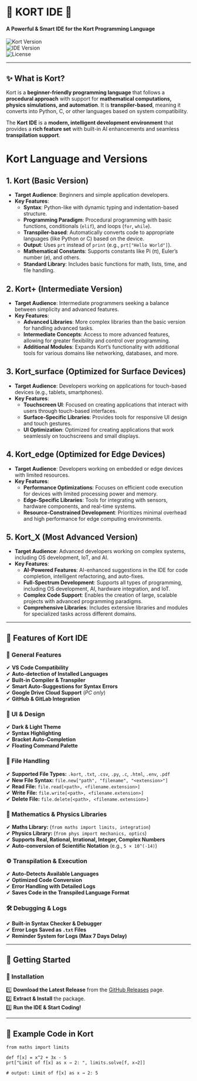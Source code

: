 # 🎯 KORT IDE 🚀  
#### **A Powerful & Smart IDE for the Kort Programming Language**  

![Kort Version](https://img.shields.io/badge/Kort-Language-blue?style=for-the-badge)  
![IDE Version](https://img.shields.io/badge/IDE-v1.0-green?style=for-the-badge)  
![License](https://img.shields.io/badge/License-MIT-brightgreen?style=for-the-badge)  

---

## **✨ What is Kort?**  
Kort is a **beginner-friendly programming language** that follows a **procedural approach** with support for **mathematical computations, physics simulations, and automation**. It is **transpiler-based**, meaning it converts into Python, C, or other languages based on system compatibility.  

The **Kort IDE** is a **modern, intelligent development environment** that provides a **rich feature set** with built-in AI enhancements and seamless **transpilation support**.


# Kort Language and Versions

## 1. **Kort (Basic Version)**
- **Target Audience**: Beginners and simple application developers.
- **Key Features**:
  - **Syntax**: Python-like with dynamic typing and indentation-based structure.
  - **Programming Paradigm**: Procedural programming with basic functions, conditionals (`elif`), and loops (`for`, `while`).
  - **Transpiler-based**: Automatically converts code to appropriate languages (like Python or C) based on the device.
  - **Output**: Uses `prt` instead of `print` (e.g., `prt["Hello World"]`).
  - **Mathematical Constants**: Supports constants like Pi (π), Euler’s number (𝑒), and others.
  - **Standard Library**: Includes basic functions for math, lists, time, and file handling.

## 2. **Kort+<version> (Intermediate Version)**
- **Target Audience**: Intermediate programmers seeking a balance between simplicity and advanced features.
- **Key Features**:
  - **Advanced Libraries**: More complex libraries than the basic version for handling advanced tasks.
  - **Intermediate Concepts**: Access to more advanced features, allowing for greater flexibility and control over programming.
  - **Additional Modules**: Expands Kort’s functionality with additional tools for various domains like networking, databases, and more.

## 3. **Kort_surface (Optimized for Surface Devices)**
- **Target Audience**: Developers working on applications for touch-based devices (e.g., tablets, smartphones).
- **Key Features**:
  - **Touchscreen UI**: Focused on creating applications that interact with users through touch-based interfaces.
  - **Surface-Specific Libraries**: Provides tools for responsive UI design and touch gestures.
  - **UI Optimization**: Optimized for creating applications that work seamlessly on touchscreens and small displays.

## 4. **Kort_edge (Optimized for Edge Devices)**
- **Target Audience**: Developers working on embedded or edge devices with limited resources.
- **Key Features**:
  - **Performance Optimizations**: Focuses on efficient code execution for devices with limited processing power and memory.
  - **Edge-Specific Libraries**: Tools for integrating with sensors, hardware components, and real-time systems.
  - **Resource-Constrained Development**: Prioritizes minimal overhead and high performance for edge computing environments.

## 5. **Kort_X (Most Advanced Version)**
- **Target Audience**: Advanced developers working on complex systems, including OS development, IoT, and AI.
- **Key Features**:
  - **AI-Powered Features**: AI-enhanced suggestions in the IDE for code completion, intelligent refactoring, and auto-fixes.
  - **Full-Spectrum Development**: Supports all types of programming, including OS development, AI, hardware integration, and IoT.
  - **Complex Code Support**: Enables the creation of large, scalable projects with advanced programming paradigms.
  - **Comprehensive Libraries**: Includes extensive libraries and modules for specialized tasks across different domains.
---

## **🚀 Features of Kort IDE**  

### 🔹 **General Features**
✔ **VS Code Compatibility**  
✔ **Auto-detection of Installed Languages**  
✔ **Built-in Compiler & Transpiler**  
✔ **Smart Auto-Suggestions for Syntax Errors**  
✔ **Google Drive Cloud Support** (*PC only*)  
✔ **GitHub & GitLab Integration**  

### 🎨 **UI & Design**
✔ **Dark & Light Theme**  
✔ **Syntax Highlighting**  
✔ **Bracket Auto-Completion**  
✔ **Floating Command Palette**  

### 📂 **File Handling**
✔ **Supported File Types:** `.kort`, `.txt`, `.csv`, `.py`, `.c`, `.html`, `.env`, `.pdf`  
✔ **New File Syntax:** `file.new["path", "filename", "<extension>"]`  
✔ **Read File:** `file.read[<path>, <filename.extension>]`  
✔ **Write File:** `file.write[<path>, <filename.extension>]`  
✔ **Delete File:** `file.delete[<path>, <filename.extension>]`  

### 🔢 **Mathematics & Physics Libraries**
✔ **Maths Library:** (`from maths import limits, integration`)  
✔ **Physics Library:** (`from phys import mechanics, optics`)  
✔ **Supports Real, Rational, Irrational, Integer, Complex Numbers**  
✔ **Auto-conversion of Scientific Notation** (e.g., `5 × 10^(-14)`)  

### ⚙ **Transpilation & Execution**
✔ **Auto-Detects Available Languages**  
✔ **Optimized Code Conversion**  
✔ **Error Handling with Detailed Logs**  
✔ **Saves Code in the Transpiled Language Format**  

### 🛠 **Debugging & Logs**
✔ **Built-in Syntax Checker & Debugger**  
✔ **Error Logs Saved as `.txt` Files**  
✔ **Reminder System for Logs (Max 7 Days Delay)**  

---

## **📌 Getting Started**
### **🔽 Installation**  
1️⃣ **Download the Latest Release** from the [GitHub Releases](#) page.  
2️⃣ **Extract & Install** the package.  
3️⃣ **Run the IDE & Start Coding!**  

---
## **📜 Example Code in Kort**
```kort
from maths import limits

def f[x] = x^2 + 3x - 5
prt["Limit of f[x] as x → 2: ", limits.solve[f, x→2]]

# output: Limit of f[x] as x → 2: 5
